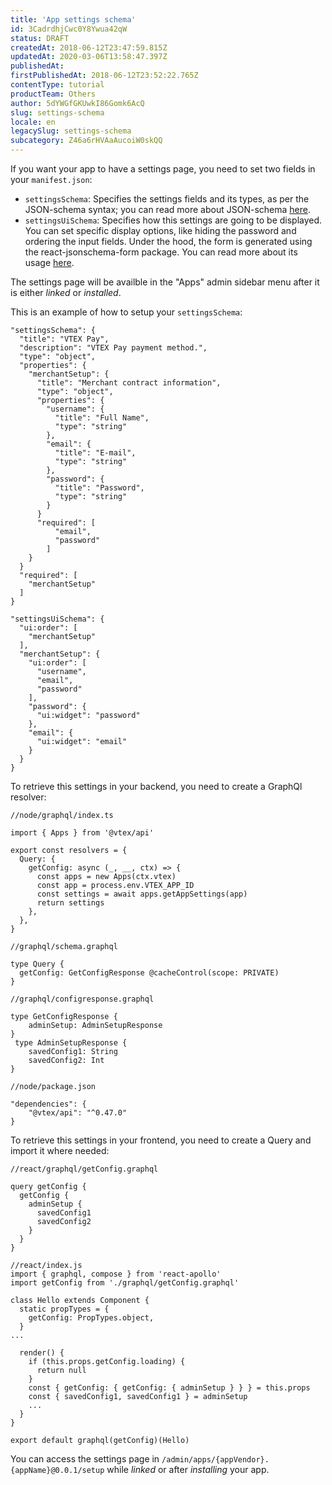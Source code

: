 ```yaml
---
title: 'App settings schema'
id: 3CadrdhjCwc0Y8Ywua42qW
status: DRAFT
createdAt: 2018-06-12T23:47:59.815Z
updatedAt: 2020-03-06T13:58:47.397Z
publishedAt: 
firstPublishedAt: 2018-06-12T23:52:22.765Z
contentType: tutorial
productTeam: Others
author: 5dYWGfGKUwkI86Gomk6AcQ
slug: settings-schema
locale: en
legacySlug: settings-schema
subcategory: Z46a6rHVAaAucoiW0skQQ
---
```


If you want your app to have a settings page, you need to set two fields in your `manifest.json`:
- `settingsSchema`: Specifies the settings fields and its types, as per the JSON-schema syntax; you can read more about JSON-schema [here](http://json-schema.org/latest/json-schema-validation.html).
- `settingsUiSchema`: Specifies how this settings are going to be displayed. You can set specific display options, like hiding the password and ordering the input fields. Under the hood, the form is generated using the react-jsonschema-form package. You can read more about its usage [here](https://github.com/mozilla-services/react-jsonschema-form).

The settings page will be availble in the "Apps" admin sidebar menu after it is either _linked_ or _installed_.

This is an example of how to setup your `settingsSchema`:
```
"settingsSchema": {
  "title": "VTEX Pay",
  "description": "VTEX Pay payment method.",
  "type": "object",
  "properties": {
    "merchantSetup": {
      "title": "Merchant contract information",
      "type": "object",
      "properties": {
        "username": {
          "title": "Full Name",
          "type": "string"
        },
        "email": {
          "title": "E-mail",
          "type": "string"
        },
        "password": {
          "title": "Password",
          "type": "string"
        }
      }
      "required": [
          "email",
          "password"
        ]
    }
  }
  "required": [
    "merchantSetup"
  ]
}
```

```
"settingsUiSchema": {
  "ui:order": [
    "merchantSetup"
  ],
  "merchantSetup": {
    "ui:order": [
      "username",
      "email",
      "password"
    ],
    "password": {
      "ui:widget": "password"
    },
    "email": {
      "ui:widget": "email"
    }
  }
}
```

To retrieve this settings in your backend, you need to create a GraphQl resolver:

```
//node/graphql/index.ts

import { Apps } from '@vtex/api'

export const resolvers = {
  Query: {
    getConfig: async (_, __, ctx) => {
      const apps = new Apps(ctx.vtex)
      const app = process.env.VTEX_APP_ID
      const settings = await apps.getAppSettings(app)
      return settings
    },
  },
}

//graphql/schema.graphql

type Query {
  getConfig: GetConfigResponse @cacheControl(scope: PRIVATE)
}

//graphql/configresponse.graphql

type GetConfigResponse {
    adminSetup: AdminSetupResponse
}
 type AdminSetupResponse {
    savedConfig1: String
    savedConfig2: Int
}

//node/package.json

"dependencies": {
    "@vtex/api": "^0.47.0"
}
````
To retrieve this settings in your frontend, you need to create a Query and import it where needed:

```
//react/graphql/getConfig.graphql

query getConfig {
  getConfig {
    adminSetup {
      savedConfig1
      savedConfig2
    }
  }
}

//react/index.js
import { graphql, compose } from 'react-apollo'
import getConfig from './graphql/getConfig.graphql'

class Hello extends Component {
  static propTypes = {
    getConfig: PropTypes.object,
  }
...

  render() {
    if (this.props.getConfig.loading) {
      return null
    }
    const { getConfig: { getConfig: { adminSetup } } } = this.props
    const { savedConfig1, savedConfig1 } = adminSetup
    ...
  }
}
    
export default graphql(getConfig)(Hello)
```

You can access the settings page in `/admin/apps/{appVendor}.{appName}@0.0.1/setup` while _linked_ or after _installing_ your app.
